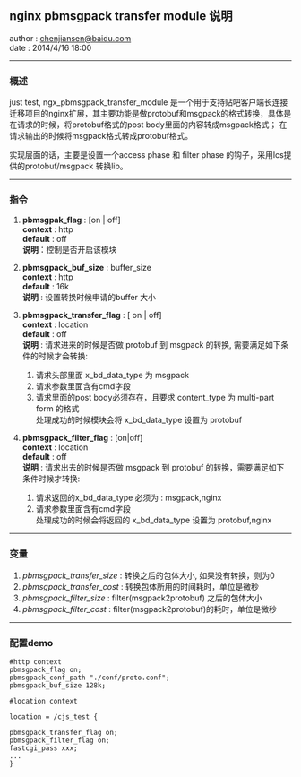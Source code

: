 

## nginx pbmsgpack transfer module 说明 ##

author : chenjiansen@baidu.com  
date : 2014/4/16 18:00

---

### 概述 ###

just test, ngx_pbmsgpack_transfer_module 是一个用于支持贴吧客户端长连接迁移项目的nginx扩展，其主要功能是做protobuf和msgpack的格式转换，具体是在请求的时候，将protobuf格式的post body里面的内容转成msgpack格式； 在请求输出的时候将msgpack格式转成protobuf格式。  

实现层面的话，主要是设置一个access phase 和 filter phase 的钩子，采用lcs提供的protobuf/msgpack 转换lib。  

---

### 指令 ###

1. __pbmsgpak_flag__ : [on | off]  
	__context__ : http  
	__default__ : off  
	__说明__：控制是否开启该模块  

2. __pbmsgpack\_buf\_size__ : buffer\_size  
	__context__ : http  
	__default__ : 16k  
	__说明__ :  设置转换时候申请的buffer 大小  

3. __pbmsgpack\_transfer\_flag__ : [ on | off]  
	__context__ : location  
	__default__ : off  
	__说明__ : 请求进来的时候是否做 protobuf 到 msgpack 的转换,  需要满足如下条件的时候才会转换:    
	1) 请求头部里面 x\_bd\_data\_type 为 msgpack  
	2) 请求参数里面含有cmd字段  
	3) 请求里面的post body必须存在，且要求 content_type 为 multi-part form 的格式  
	处理成功的时候模块会将 x\_bd\_data\_type 设置为 protobuf

4. __pbmsgpack\_filter\_flag__ : [on|off]  
	__context__ : location  
	__default__ : off  
	__说明__ : 请求出去的时候是否做 msgpack 到 protobuf 的转换，需要满足如下条件时候才转换:  
	1) 请求返回的x\_bd\_data\_type 必须为 : msgpack,nginx  
	2) 请求参数里面含有cmd字段  
	处理成功的时候会将返回的 x\_bd\_data\_type 设置为 protobuf,nginx  

---

### 变量  ###

1. _pbmsgpack\_transfer\_size_ : 转换之后的包体大小, 如果没有转换，则为0
2. _pbmsgpack\_transfer\_cost_ : 转换包体所用的时间耗时，单位是微秒
3. _pbmsgpack\_filter\_size_ : filter(msgpack2protobuf) 之后的包体大小
4. _pbmsgpack\_filter\_cost_ : filter(msgpack2protobuf)的耗时，单位是微秒


---

### 配置demo ###

	
	#http context  
	pbmsgpack_flag on;  
	pbmsgpack_conf_path "./conf/proto.conf";  
	pbmsgpack_buf_size 128k;  

	#location context  

	location = /cjs_test {

	pbmsgpack_transfer_flag on;
	pbmsgpack_filter_flag on;
	fastcgi_pass xxx;
	...
	}








